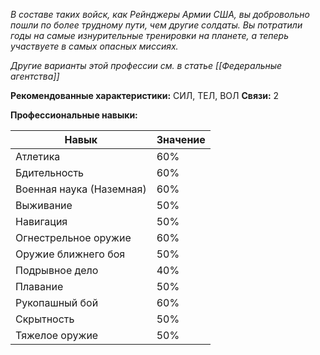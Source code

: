 *В составе таких войск, как Рейнджеры Армии США, вы добровольно пошли по более трудному пути, чем другие солдаты. Вы потратили годы на самые изнурительные тренировки на планете, а теперь участвуете в самых опасных миссиях.*

*Другие варианты этой профессии см. в статье [[Федеральные агентства]]*

**Рекомендованные характеристики:** СИЛ, ТЕЛ, ВОЛ
**Связи:** 2

**Профессиональные навыки:**

| Навык                    | Значение |
| ------------------------ | -------- |
| Атлетика                 | 60%      |
| Бдительность             | 60%      |
| Военная наука (Наземная) | 60%      |
| Выживание                | 50%      |
| Навигация                | 50%      |
| Огнестрельное оружие     | 60%      |
| Оружие ближнего боя      | 50%      |
| Подрывное дело           | 40%      |
| Плавание                 | 50%      |
| Рукопашный бой           | 60%      |
| Скрытность               | 50%      |
| Тяжелое оружие           | 50%      |

